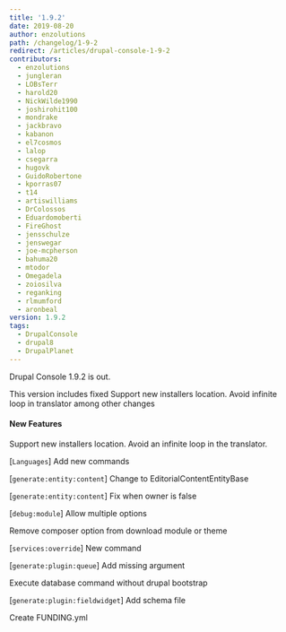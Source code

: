 ```yaml
---
title: '1.9.2'
date: 2019-08-20
author: enzolutions
path: /changelog/1-9-2
redirect: /articles/drupal-console-1-9-2
contributors:
  - enzolutions
  - jungleran
  - LOBsTerr
  - harold20
  - NickWilde1990
  - joshirohit100
  - mondrake
  - jackbravo
  - kabanon
  - el7cosmos
  - lalop
  - csegarra
  - hugovk
  - GuidoRobertone
  - kporras07
  - t14
  - artiswilliams
  - DrColossos
  - Eduardomoberti
  - FireGhost
  - jensschulze
  - jenswegar
  - joe-mcpherson
  - bahuma20
  - mtodor
  - Omegadela
  - zoiosilva
  - reganking
  - rlmumford
  - aronbeal
version: 1.9.2
tags:
  - DrupalConsole
  - drupal8
  - DrupalPlanet
---
```


Drupal Console 1.9.2 is out.

This version includes fixed Support new installers location. Avoid infinite loop in translator among other changes

#### New Features

Support new installers location. Avoid an infinite loop in the translator.

[`Languages`] Add new commands 

[`generate:entity:content`] Change to EditorialContentEntityBase

[`generate:entity:content`] Fix when owner is false

[`debug:module`] Allow multiple options

Remove composer option from download module or theme

[`services:override`] New command

[`generate:plugin:queue`] Add missing argument

Execute database command without drupal bootstrap

[`generate:plugin:fieldwidget`] Add schema file

Create FUNDING.yml

